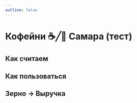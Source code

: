 ```yaml
---
outline: false
---
```


# Кофейни ☕️╱🚀 Самара (тест)

<IndexSMRTest />


## Как считаем
<GrowthIndexMethod />

## Как пользоваться
<IndexGuide />

## Зерно → Выручка
<CoffeeGlossaryTabs />
